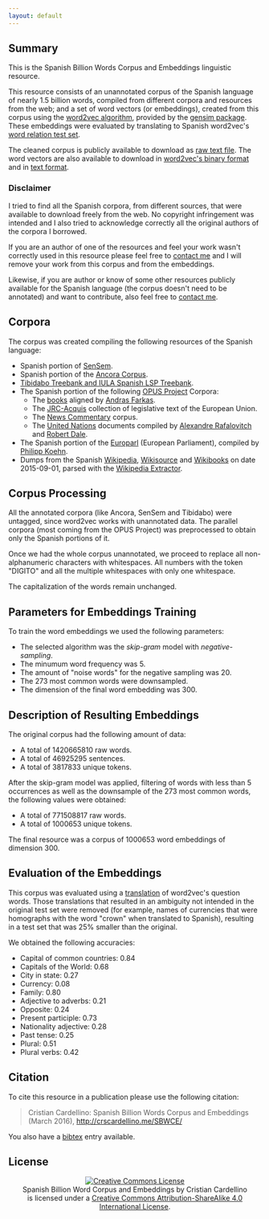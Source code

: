 ```yaml
---
layout: default
---
```


Summary
-------

This is the Spanish Billion Words Corpus and Embeddings linguistic resource.

This resource consists of an unannotated corpus of the Spanish language of
nearly 1.5 billion words, compiled from different corpora and resources from the
web; and a set of word vectors (or embeddings), created from this corpus using
the [word2vec algorithm](https://code.google.com/p/word2vec/), provided by the
[gensim package](https://radimrehurek.com/gensim/). These embeddings were
evaluated by translating to Spanish word2vec's [word relation test set](http://arxiv.org/pdf/1301.3781.pdf).

The cleaned corpus is publicly available to download as [raw text
file](http://cs.famaf.unc.edu.ar/~ccardellino/SBWCE/clean_corpus.tar.bz2). The
word vectors are also available to download in [word2vec's binary
format](http://cs.famaf.unc.edu.ar/~ccardellino/SBWCE/SBW-vectors-300-min5.bin.gz)
and in [text
format](http://cs.famaf.unc.edu.ar/~ccardellino/SBWCE/SBW-vectors-300-min5.txt.bz2).

### Disclaimer

I tried to find all the Spanish corpora, from different sources, that were
available to download freely from the web. No copyright infringement was
intended and I also tried to acknowledge correctly all the original authors of
the corpora I borrowed.

If you are an author of one of the resources and feel your work wasn't correctly
used in this resource please feel free to [contact
me](mailto:ccardellino@famaf.unc.edu.ar) and I will remove your work from this
corpus and from the embeddings.

Likewise, if you are author or know of some other resources publicly available
for the Spanish language (the corpus doesn't need to be annotated) and want to
contribute, also feel free to [contact me](mailto:ccardellino@famaf.unc.edu.ar).

Corpora
-------

The corpus was created compiling the following resources of the Spanish
language:

* Spanish portion of [SenSem](http://grial.uab.es/fproj.php?id=10&idioma=in).
* Spanish portion of the [Ancora Corpus](http://clic.ub.edu/corpus/en).
* [Tibidabo Treebank and IULA Spanish LSP
  Treebank](http://lod.iula.upf.edu/resources/metadata_TRL_Tibidabo_LSP_treebank_ES).
* The Spanish portion of the following [OPUS
  Project](http://opus.lingfil.uu.se/index.php) Corpora:
    * The [books](http://opus.lingfil.uu.se/Books.php) aligned by [Andras
      Farkas](http://www.farkastranslations.com/).
    * The [JRC-Acquis](http://opus.lingfil.uu.se/JRC-Acquis.php) collection of
      legislative text of the European Union.
    * The [News Commentary](http://opus.lingfil.uu.se/News-Commentary.php)
      corpus.
    * The [United Nations](http://opus.lingfil.uu.se/UN.php) documents compiled
      by [Alexandre Rafalovitch](http://www.outerthoughts.com/) and [Robert Dale](http://web.science.mq.edu.au/~rdale/).
* The Spanish portion of the [Europarl](http://statmt.org/europarl/) (European
  Parliament), compiled by [Philipp Koehn](http://homepages.inf.ed.ac.uk/pkoehn/).
* Dumps from the Spanish [Wikipedia](https://es.wikipedia.org),
  [Wikisource](https://es.wikisource.org) and
  [Wikibooks](https://es.wikibooks.org) on date 2015-09-01, parsed with the
  [Wikipedia Extractor](http://medialab.di.unipi.it/wiki/Wikipedia_Extractor).

Corpus Processing
-----------------

All the annotated corpora (like Ancora, SenSem and Tibidabo) were untagged,
since word2vec works with unannotated data.  The parallel corpora (most coming
from the OPUS Project) was preprocessed to obtain only the Spanish portions of
it.

Once we had the whole corpus unannotated, we proceed to replace all
non-alphanumeric characters with whitespaces. All numbers with the token
"DIGITO" and all the multiple whitespaces with only one whitespace.

The capitalization of the words remain unchanged.

Parameters for Embeddings Training
----------------------------------

To train the word embeddings we used the following parameters:

* The selected algorithm was the _skip-gram_ model with _negative-sampling_.
* The minumum word frequency was 5.
* The amount of "noise words" for the negative sampling was 20.
* The 273 most common words were downsampled.
* The dimension of the final word embedding was 300.

Description of Resulting Embeddings
-----------------------------------

The original corpus had the following amount of data:

* A total of 1420665810 raw words.
* A total of 46925295 sentences.
* A total of 3817833 unique tokens.

After the skip-gram model was applied, filtering of words with less than 5
occurrences as well as the downsample of the 273 most common words, the
following values were obtained:

* A total of 771508817 raw words.
* A total of 1000653 unique tokens.

The final resource was a corpus of 1000653 word embeddings of dimension 300.

Evaluation of the Embeddings
----------------------------

This corpus was evaluated using a
[translation](http://cs.famaf.unc.edu.ar/~ccardellino/SBWCE/questions-words_sp.txt)
of word2vec's question
words.
Those translations that resulted in an ambiguity not intended in the original
test set were removed (for example, names of currencies that were homographs
with the word "crown" when translated to Spanish), resulting in a test set that
was 25% smaller than the original.

We obtained the following accuracies:

* Capital of common countries: 0.84
* Capitals of the World: 0.68
* City in state: 0.27
* Currency: 0.08
* Family: 0.80
* Adjective to adverbs: 0.21
* Opposite: 0.24
* Present participle: 0.73
* Nationality adjective: 0.28
* Past tense: 0.25
* Plural: 0.51
* Plural verbs: 0.42

Citation
--------

To cite this resource in a publication please use the following citation:

> Cristian Cardellino: Spanish Billion Words Corpus and Embeddings (March 2016), http://crscardellino.me/SBWCE/ 

You also have a [bibtex](cite.bib) entry available.

License
-------

<div style="text-align: center;">
<a rel="license" href="http://creativecommons.org/licenses/by-sa/4.0/"><img
alt="Creative Commons License" style="border-width:0"
src="https://i.creativecommons.org/l/by-sa/4.0/88x31.png" /></a><br />
<span
xmlns:dct="http://purl.org/dc/terms/" property="dct:title">Spanish Billion Word
Corpus and Embeddings</span>
by <span xmlns:cc="http://creativecommons.org/ns#"
property="cc:attributionName">Cristian Cardellino</span><br />
is licensed under a <a
rel="license" href="http://creativecommons.org/licenses/by-sa/4.0/">Creative
Commons Attribution-ShareAlike 4.0 International License</a>.
</div>
